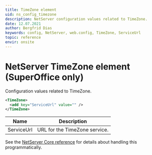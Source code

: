```yaml
---
title: TimeZone element
uid: ns_config_timezone
description: NetServer configuration values related to TimeZone.
date: 12.07.2021
author: Bergfrid Dias
keywords: config, NetServer, web.config, TimeZone, ServiceUrl
topic: reference
envir: onsite
---
```


# NetServer TimeZone element (SuperOffice only)

Configuration values related to TimeZone.

```XML
<TimeZone>
  <add key="ServiceUrl" value="" />
</TimeZone>
```

| Name | Description |
|---|---|
| ServiceUrl | URL for the TimeZone service. |

See the [NetServer Core reference][1] for details about handling this programmatically.

<!-- Referenced links -->
[1]: <xref:SuperOffice.Configuration.ConfigFile.TimeZone>
